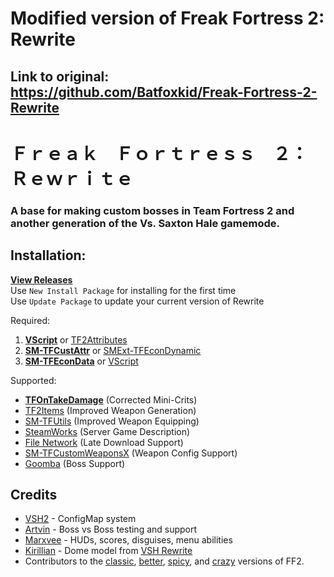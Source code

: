 # Modified version of Freak Fortress 2: Rewrite
## Link to original: https://github.com/Batfoxkid/Freak-Fortress-2-Rewrite

# Ｆｒｅａｋ　Ｆｏｒｔｒｅｓｓ　２：　Ｒｅｗｒｉｔｅ

### A base for making custom bosses in Team Fortress 2 and another generation of the Vs. Saxton Hale gamemode.

## Installation:

**[View Releases](https://github.com/Batfoxkid/Freak-Fortress-2-Rewrite/releases)**  
Use `New Install Package` for installing for the first time  
Use `Update Package` to update your current version of Rewrite

Required:

1. **[VScript](https://github.com/FortyTwoFortyTwo/VScript)** or [TF2Attributes](https://github.com/FlaminSarge/tf2attributes)
2. **[SM-TFCustAttr](https://github.com/nosoop/SM-TFCustAttr)** or [SMExt-TFEconDynamic](https://github.com/nosoop/SMExt-TFEconDynamic)
3. **[SM-TFEconData](https://github.com/nosoop/SM-TFEconData)** or [VScript](https://github.com/FortyTwoFortyTwo/VScript)

Supported:

- **[TFOnTakeDamage](https://github.com/nosoop/SM-TFOnTakeDamage)** (Corrected Mini-Crits)
- [TF2Items](https://github.com/nosoop/SMExt-TF2Items) (Improved Weapon Generation)
- [SM-TFUtils](https://github.com/nosoop/SM-TFUtils) (Improved Weapon Equipping)
- [SteamWorks](https://github.com/ExperimentFailed/SteamWorks) (Server Game Description)
- [File Network](https://github.com/Batfoxkid/File-Network) (Late Download Support)
- [SM-TFCustomWeaponsX](https://github.com/nosoop/SM-TFCustomWeaponsX) (Weapon Config Support)
- [Goomba](https://github.com/Flyflo/SM-Goomba-Stomp-Addons) (Boss Support)

## Credits

- [VSH2](https://github.com/VSH2-Devs/Vs-Saxton-Hale-2) - ConfigMap system
- [Artvin](https://github.com/artvin01) - Boss vs Boss testing and support
- [Marxvee](https://github.com/Marxvee) - HUDs, scores, disguises, menu abilities
- [Kirillian](https://github.com/KirillianAmu) - Dome model from [VSH Rewrite](https://github.com/redsunservers/VSH-Rewrite)
- Contributors to the [classic](https://github.com/Steell/Freak-Fortress-2), [better](https://github.com/50DKP/FF2-Official), [spicy](https://github.com/shadow93/FreakFortressBBG), and [crazy](https://github.com/Batfoxkid/FreakFortressBat) versions of FF2.
